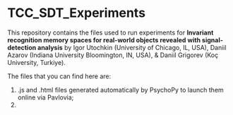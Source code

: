 # TCC_SDT_Experiments

This repository contains the files used to run experiments for **Invariant recognition memory spaces for real-world objects revealed with signal-detection analysis** by Igor Utochkin (University of Chicago, IL, USA),  Daniil Azarov (Indiana University Bloomington, IN, USA), & Daniil Grigorev (Koç University, Turkiye).

The files that you can find here are:
1. .js and .html files generated automatically by PsychoPy to launch them online via Pavlovia;
2. 
